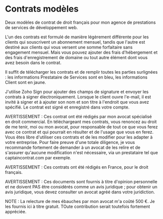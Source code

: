 # Contrats modèles
Deux modèles de contrat de droit français pour mon agence de prestations de services de développement web.

L'un des contrats est formulé de manière légèrement différente pour les clients qui souscrivent un abonnement mensuel, tandis que l'autre est destiné aux clients qui vous versent une somme forfaitaire sans engagement mensuel. Mais vous pouvez ajouter des frais d'hébergement et des frais d'enregistrement de domaine ou tout autre élément dont vous avez besoin dans le contrat.  

Il suffit de télécharger les contrats et de remplir toutes les parties surlignées : les informations Prestataire de Services sont en bleu, les informations Client sont en jaune. 

J'utilise Zoho Sign pour ajouter des champs de signature et envoyer les contrats à signer électroniquement. Lorsque le client ouvre l'e-mail, il est invité à signer et à ajouter son nom et son titre à l'endroit que vous avez spécifié. Le contrat est signé et enregistré dans votre compte.

AVERTISSEMENT : Ces contrat ont été rédigés par mon avocat spécialisé en droit commercial. En téléchargeant mes contrats, vous renoncez au droit de me tenir, moi ou mon avocat, pour responsable de tout ce que vous ferez avec ce contrat et qui pourrait en résulter et de l'usage que vous en ferez. Vous êtes libre d'utiliser ces contrats et de les modifier pour les adapter à votre entreprise. Pour faire preuve d'une totale diligence, je vous recommande fortement de demander à un avocat de les relire et de s'assurer qu'aucune modification n'est nécessaire, via un prestataire tel que captaincontrat.com par exemple. 

AVERTISSEMENT : Ces contrats ont été rédigés en France, pour le droit français. 

AVERTISSEMENT : Ces documents sont fournis à titre d'opinion personnelle et ne doivent PAS être considérés comme un avis juridique ; pour obtenir un avis juridique, vous devez consulter un avocat agréé dans votre juridiction.

NOTE : La relecture de mes ébauches par mon avocat m'a coûté 500 €. Je les fournis ici à titre gratuit. TOute contribution serait toutefois fortement appréciée.
